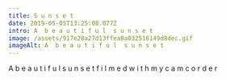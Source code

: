 ```yaml
---
title: S u n s e t
date: 2019-05-05T13:25:08.077Z
intro: A  b e a u t i f u l  s u n s e t
image: /assets/917e28a27d13ffea0a032516149d8dec.gif
imageAlt: A  b e a u t i f u l  s u n s e t
---
```

A  b e a u t i f u l  s u n s e t  f i l m e d   w i t h   m y   c a m c o r d e r

